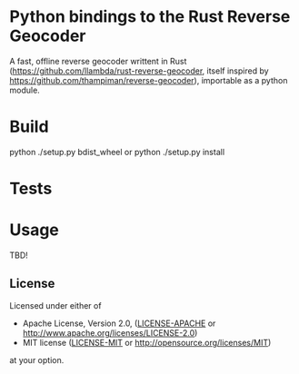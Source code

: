 # Python bindings to the Rust Reverse Geocoder

A fast, offline reverse geocoder writtent in Rust
(https://github.com/llambda/rust-reverse-geocoder, itself inspired by
https://github.com/thampiman/reverse-geocoder), importable as a python module.

# Build

python ./setup.py bdist_wheel
or
python ./setup.py install

# Tests

# Usage

TBD!


## License

Licensed under either of

 * Apache License, Version 2.0, ([LICENSE-APACHE](LICENSE-APACHE) or http://www.apache.org/licenses/LICENSE-2.0)
 * MIT license ([LICENSE-MIT](LICENSE-MIT) or http://opensource.org/licenses/MIT)

at your option.

